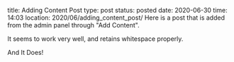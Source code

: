 title: Adding Content Post
type: post
status: posted
date: 2020-06-30
time: 14:03
location: 2020/06/adding_content_post/
Here is a post that is added from the admin panel through "Add Content".

It seems to work very well, and retains whitespace properly.

And It Does!
